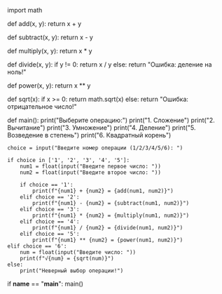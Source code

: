 import math

def add(x, y):
    return x + y

def subtract(x, y):
    return x - y

def multiply(x, y):
    return x * y

def divide(x, y):
    if y != 0:
        return x / y
    else:
        return "Ошибка: деление на ноль!"

def power(x, y):
    return x ** y

def sqrt(x):
    if x >= 0:
        return math.sqrt(x)
    else:
        return "Ошибка: отрицательное число!"

def main():
    print("Выберите операцию:")
    print("1. Сложение")
    print("2. Вычитание")
    print("3. Умножение")
    print("4. Деление")
    print("5. Возведение в степень")
    print("6. Квадратный корень")

    choice = input("Введите номер операции (1/2/3/4/5/6): ")

    if choice in ['1', '2', '3', '4', '5']:
        num1 = float(input("Введите первое число: "))
        num2 = float(input("Введите второе число: "))

        if choice == '1':
            print(f"{num1} + {num2} = {add(num1, num2)}")
        elif choice == '2':
            print(f"{num1} - {num2} = {subtract(num1, num2)}")
        elif choice == '3':
            print(f"{num1} * {num2} = {multiply(num1, num2)}")
        elif choice == '4':
            print(f"{num1} / {num2} = {divide(num1, num2)}")
        elif choice == '5':
            print(f"{num1} ** {num2} = {power(num1, num2)}")
    elif choice == '6':
        num = float(input("Введите число: "))
        print(f"√{num} = {sqrt(num)}")
    else:
        print("Неверный выбор операции!")

if __name__ == "__main__":
    main()
